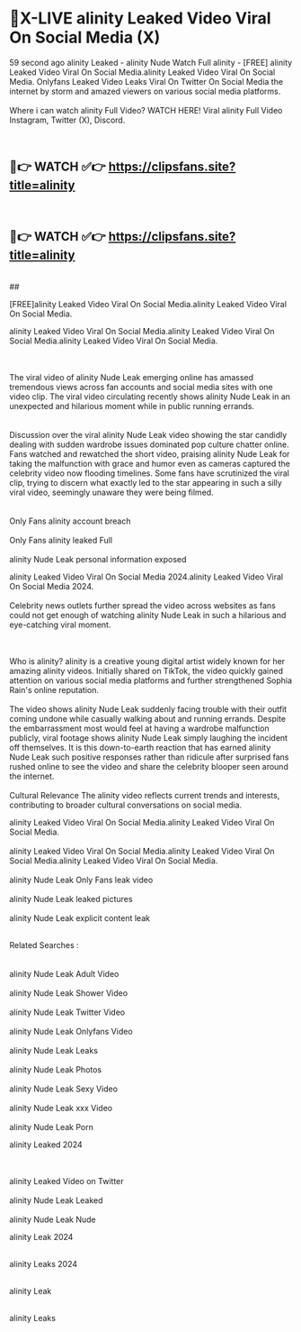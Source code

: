 # 🔴X-LIVE alinity Leaked Video Viral On Social Media (X)<br>


59 second ago alinity Leaked  - alinity Nude  Watch Full alinity - [FREE] alinity Leaked Video Viral On Social Media.alinity Leaked Video Viral On Social Media.   Onlyfans Leaked Video Leaks Viral On Twitter On Social Media the internet by storm and amazed viewers on various social media platforms. <br><br>
Where i can watch alinity Full Video? WATCH HERE! Viral alinity Full Video Instagram, Twitter (X), Discord. <br>


 <br>

##  🔴👉 WATCH ✅👉  <a href="https://clipsfans.site?title=alinity&ref=git">https://clipsfans.site?title=alinity</a> <br>
  <br>

##  🔴👉 WATCH ✅👉  <a href="https://clipsfans.site?title=alinity&ref=git">https://clipsfans.site?title=alinity</a> <br>
  <br>
  ##



[FREE]alinity Leaked Video Viral On Social Media.alinity Leaked Video Viral On Social Media. <br>

alinity Leaked Video Viral On Social Media.alinity Leaked Video Viral On Social Media.alinity Leaked Video Viral On Social Media. <br>


  <br>

  <br>
The viral video of alinity Nude Leak emerging online has amassed tremendous views across fan accounts and social media sites with one video clip. The viral video circulating recently shows alinity Nude Leak in an unexpected and hilarious moment while in public running errands.<br>
<br>


<br>
Discussion over the viral alinity Nude Leak video showing the star candidly dealing with sudden wardrobe issues dominated pop culture chatter online. Fans watched and rewatched the short video, praising alinity Nude Leak for taking the malfunction with grace and humor even as cameras captured the celebrity video now flooding timelines. Some fans have scrutinized the viral clip, trying to discern what exactly led to the star appearing in such a silly viral video, seemingly unaware they were being filmed.<br>
<br>
<br> 
Only Fans alinity account breach<br>
<br>
Only Fans alinity leaked Full <br>
<br>
alinity Nude Leak personal information exposed<br>

alinity Leaked Video Viral On Social Media 2024.alinity Leaked Video Viral On Social Media 2024. <br>
<br>
Celebrity news outlets further spread the video across websites as fans could not get enough of watching alinity Nude Leak in such a hilarious and eye-catching viral moment.<br>
<br>

<br>
Who is alinity? alinity is a creative young digital artist widely known for her amazing alinity videos. Initially shared on TikTok, the video quickly gained attention on various social media platforms and further strengthened Sophia Rain's online reputation.<br>
<br>
The video shows alinity Nude Leak suddenly facing trouble with their outfit coming undone while casually walking about and running errands. Despite the embarrassment most would feel at having a wardrobe malfunction publicly, viral footage shows alinity Nude Leak simply laughing the incident off themselves. It is this down-to-earth reaction that has earned alinity Nude Leak such positive responses rather than ridicule after surprised fans rushed online to see the video and share the celebrity blooper seen around the internet.<br>
<br>
Cultural Relevance The alinity video reflects current trends and interests, contributing to broader cultural conversations on social media.<br>

alinity Leaked Video Viral On Social Media.alinity Leaked Video Viral On Social Media.<br>
<br>
alinity Leaked Video Viral On Social Media.alinity Leaked Video Viral On Social Media.alinity Leaked Video Viral On Social Media.<br>
<br>
alinity Nude Leak Only Fans leak video<br>
<br>
alinity Nude Leak leaked pictures<br>
<br>
alinity Nude Leak explicit content leak<br>


<br>
Related Searches :<br>
<br>

<br>
alinity Nude Leak Adult Video<br>
<br>
alinity Nude Leak Shower Video<br>
<br>
alinity Nude Leak Twitter Video<br>
<br>
alinity Nude Leak Onlyfans Video<br>
<br>
alinity Nude Leak Leaks<br>
<br>
alinity Nude Leak Photos<br>

<br>
alinity Nude Leak Sexy Video<br>
<br>
alinity Nude Leak xxx Video<br>
<br>
alinity Nude Leak Porn<br>

alinity  Leaked 2024 <br> <br>
<br>

alinity Leaked Video on Twitter <br>
<br>
alinity Nude Leak Leaked<br>
<br>
alinity Nude Leak Nude<br>


alinity  Leak 2024 <br> <br>



alinity  Leaks 2024 <br> <br>



 
alinity  Leak<br> <br>



alinity  Leaks<br> <br>





</p>




 



</p>










